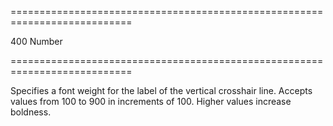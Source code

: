 <!--**
/*-------------------------------------------
    Auto-generated file. Do not modify.
-------------------------------------------

**-->
===========================================================================
<!--default-->400<!--/default-->
<!--type-->Number<!--/type-->
===========================================================================

<!--shortDescription-->
Specifies a font weight for the label of the vertical crosshair line. Accepts values from 100 to 900 in increments of 100. Higher values increase boldness.
<!--/shortDescription-->

<!--fullDescription-->

<!--/fullDescription-->